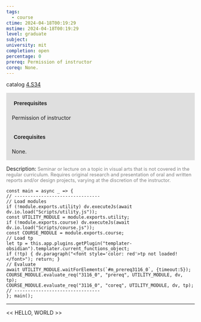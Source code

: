 ```yaml
---
tags:
  - course
ctime: 2024-04-18T00:19:29
mstime: 2024-04-18T00:19:29
level: graduate
subject: 
university: mit
completion: open
percentage: 0
prereq: Permission of instructor
coreq: None.
---
```


catalog [4.S34](http://student.mit.edu/catalog/m4c.html#4.S34)

<span style="display: block; padding: 15px; background-color: rgb(100, 100, 100, 0.2);"><font id="m_prereq3116_0" style="display: block; font-family: Arial, sans-serif; font-weight: bold; padding: 5px">Prerequisites</font><br><span id="prereq3116_0">Permission of instructor</span></span>
<span style="display: block; padding: 15px; background-color: rgb(100, 100, 100, 0.2);"><font id="m_coreq3116_0" style="display: block; font-family: Arial, sans-serif; font-weight: bold; padding: 5px">Corequisites</font><br><span id="coreq3116_0">None.</span></span>

<font style="">Description:</font>
<font style="color: grey; font-size: 0.8rem;">Seminar or lecture on a topic in visual arts that is not covered in the regular curriculum. Requires original research and presentation of oral and written reports and/or design projects, varying at the discretion of the instructor.</font>

```dataviewjs
const main = async _ => {
// --------------------------------
// Load modules
if (!module.exports.utility) dv.executeJs(await dv.io.load("Scripts/utility.js"));
const UTILITY_MODULE = module.exports.utility;
if (!module.exports.course) dv.executeJs(await dv.io.load("Scripts/course.js"));
const COURSE_MODULE = module.exports.course;
// Load tp
let tp = this.app.plugins.getPlugin("templater-obsidian").templater.current_functions_object;
if (!tp) { dv.paragraph("<font style='color: red'>tp not loaded!</font>"); return; }
// Evaluate
await UTILITY_MODULE.waitForElements(`#m_prereq3116_0`, {timeout:5});
COURSE_MODULE.evaluate_req("3116_0", "prereq", UTILITY_MODULE, dv, tp);
COURSE_MODULE.evaluate_req("3116_0", "coreq", UTILITY_MODULE, dv, tp);
// --------------------------------
}; main();
```

---

<< HELLO, WORLD >>
